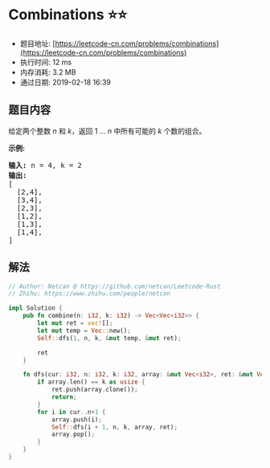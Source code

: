 # Combinations :star::star:
- 题目地址: [https://leetcode-cn.com/problems/combinations](https://leetcode-cn.com/problems/combinations)
- 执行时间: 12 ms 
- 内存消耗: 3.2 MB
- 通过日期: 2019-02-18 16:39

## 题目内容
<p>给定两个整数 <em>n</em> 和 <em>k</em>，返回 1 ... <em>n </em>中所有可能的 <em>k</em> 个数的组合。</p>

<p><strong>示例:</strong></p>

<pre><strong>输入:</strong> n = 4, k = 2
<strong>输出:</strong>
[
  [2,4],
  [3,4],
  [2,3],
  [1,2],
  [1,3],
  [1,4],
]</pre>


## 解法
```rust
// Author: Netcan @ https://github.com/netcan/Leetcode-Rust
// Zhihu: https://www.zhihu.com/people/netcan

impl Solution {
    pub fn combine(n: i32, k: i32) -> Vec<Vec<i32>> {
        let mut ret = vec![];
        let mut temp = Vec::new();
        Self::dfs(1, n, k, &mut temp, &mut ret);

        ret
    }

    fn dfs(cur: i32, n: i32, k: i32, array: &mut Vec<i32>, ret: &mut Vec<Vec<i32>>) {
        if array.len() == k as usize {
            ret.push(array.clone());
            return;
        }
        for i in cur..n+1 {
            array.push(i);
            Self::dfs(i + 1, n, k, array, ret);
            array.pop();
        }
    }
}


```